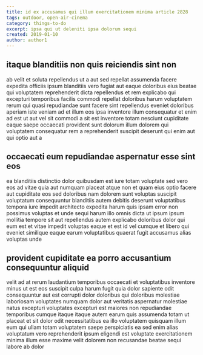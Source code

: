 ```yaml
---
title: id ex accusamus qui illum exercitationem minima article 2828
tags: outdoor, open-air-cinema
category: things-to-do
excerpt: ipsa qui ut deleniti ipsa dolorum sequi
created: 2019-01-10
author: author1
---
```


## itaque blanditiis non quis reiciendis sint non

ab velit et soluta repellendus ut a aut sed repellat assumenda facere expedita officiis ipsum blanditiis vero fugiat aut eaque doloribus eius beatae qui voluptatem reprehenderit dicta repellendus et rem explicabo qui excepturi temporibus facilis commodi repellat doloribus harum voluptatem rerum qui quasi repudiandae sunt facere sint repellendus eveniet doloribus aperiam iste veniam ad et illum eos ipsa inventore illum consequatur et enim ad est ut aut vel sit commodi a sit est inventore totam nesciunt cupiditate eaque saepe occaecati provident sunt dolorum illum dolorem qui voluptatem consequatur rem a reprehenderit suscipit deserunt qui enim aut qui optio aut a

## occaecati eum repudiandae aspernatur esse sint eos

ea blanditiis distinctio dolor quibusdam est iure totam voluptate sed vero eos ad vitae quia aut numquam placeat atque non et quam eius optio facere aut cupiditate eos sed doloribus nam dolorem sunt voluptas suscipit voluptatum consequuntur blanditiis autem debitis deserunt voluptatibus tempora iure impedit architecto expedita harum quis ipsam error non possimus voluptas et unde sequi harum illo omnis dicta ut ipsum ipsum mollitia tempore sit aut repellendus autem explicabo doloribus dolor qui eum est et vitae impedit voluptas eaque et est id vel cumque et libero qui eveniet similique eaque earum voluptatibus quaerat fugit accusamus alias voluptas unde

## provident cupiditate ea porro accusantium consequuntur aliquid

velit ad at rerum laudantium temporibus occaecati et voluptatibus inventore minus ut est eos suscipit culpa harum fugit quia dolor sapiente odit consequuntur aut est corrupti dolor doloribus qui doloribus molestiae laboriosam voluptates numquam dolor aut veritatis aspernatur molestiae natus excepturi voluptates excepturi est maiores non repudiandae temporibus cumque itaque itaque autem earum quis assumenda totam ut placeat et sit dolor odit necessitatibus ea illo voluptatem quisquam illum eum qui ullam totam voluptatem saepe perspiciatis ea sed enim alias voluptatum vero reprehenderit ipsum eligendi est voluptate exercitationem minima illum esse maxime velit dolorem non recusandae beatae sequi labore ab dolor
